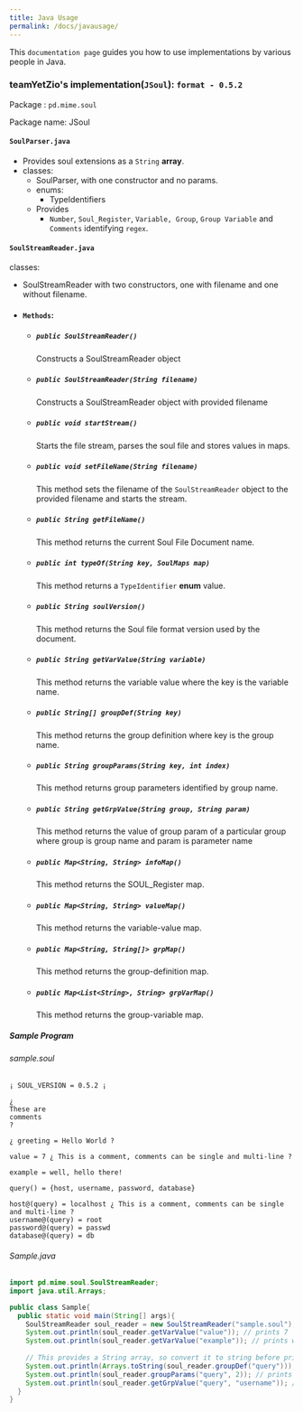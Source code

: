 ```yaml
---
title: Java Usage
permalink: /docs/javausage/
---
```

This `documentation page` guides you how to use implementations by various people in Java.

### teamYetZio's implementation(`JSoul`): `format - 0.5.2`

Package : `pd.mime.soul`

Package name: JSoul

#### `SoulParser.java`
- Provides soul extensions as a `String` **array**.
- classes:
  - SoulParser, with one constructor and no params.
  - enums:
    - TypeIdentifiers
  - Provides 
      - `Number`, `Soul_Register`, `Variable, Group`, `Group Variable` and `Comments` identifying `regex`.
      
#### `SoulStreamReader.java`
classes:
  - SoulStreamReader with two constructors, one with filename and one without filename.
  - #### `Methods`:
    - ##### `public SoulStreamReader()`
      Constructs a SoulStreamReader object
    - ##### `public SoulStreamReader(String filename)`
      Constructs a SoulStreamReader object with provided filename
    - ##### `public void startStream()`
      Starts the file stream, parses the soul file and stores values in maps.
    - ##### `public void setFileName(String filename)`
      This method sets the filename of the `SoulStreamReader` object to the provided filename and starts the stream.
    - ##### `public String getFileName()`
      This method returns the current Soul File Document name.
    - ##### `public int typeOf(String key, SoulMaps map)`
      This method returns a `TypeIdentifier` **enum** value.
    - ##### `public String soulVersion()`
      This method returns the Soul file format version used by the document.
    - ##### `public String getVarValue(String variable)`
      This method returns the variable value where the key is the variable name.
    - ##### `public String[] groupDef(String key)`
        This method returns the group definition where key is the group name.
    - ##### `public String groupParams(String key, int index)`
        This method returns group parameters identified by group name.
    - ##### `public String getGrpValue(String group, String param)`
        This method returns the value of group param of a particular group where group is group name and param is parameter name
    - ##### `public Map<String, String> infoMap()`
        This method returns the SOUL_Register map.
    - ##### `public Map<String, String> valueMap()`
        This method returns the variable-value map.
    - ##### `public Map<String, String[]> grpMap()`
        This method returns the group-definition map.
    - ##### `public Map<List<String>, String> grpVarMap()`
        This method returns the group-variable map.

##### Sample Program

###### sample.soul
```
¡ SOUL_VERSION = 0.5.2 ¡

¿
These are
comments
?

¿ greeting = Hello World ?

value = 7 ¿ This is a comment, comments can be single and multi-line ?

example = well, hello there!

query() = {host, username, password, database}

host@(query) = localhost ¿ This is a comment, comments can be single and multi-line ?
username@(query) = root
password@(query) = passwd
database@(query) = db
```

###### Sample.java
```java
import pd.mime.soul.SoulStreamReader;
import java.util.Arrays;

public class Sample{
  public static void main(String[] args){
    SoulStreamReader soul_reader = new SoulStreamReader("sample.soul");
    System.out.println(soul_reader.getVarValue("value")); // prints 7
    System.out.println(soul_reader.getVarValue("example")); // prints well, hello there!
    
    // This provides a String array, so convert it to string before printing.
    System.out.println(Arrays.toString(soul_reader.groupDef("query"))); // prints [host, username, password, database]
    System.out.println(soul_reader.groupParams("query", 2)); // prints password
    System.out.println(soul_reader.getGrpValue("query", "username")); // prints root
  }
}

```
